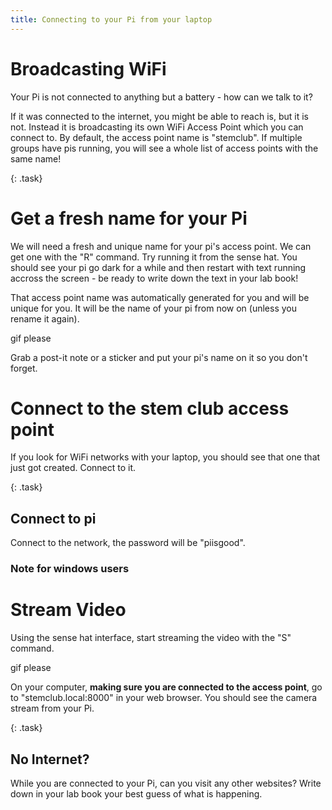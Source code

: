 ```yaml
---
title: Connecting to your Pi from your laptop
---
```


# Broadcasting WiFi

Your Pi is not connected to anything but a battery - how can we talk to it?

If it was connected to the internet, you might be able to reach is, but it is not.  Instead it is broadcasting its own WiFi Access Point which you can connect to.  By default, the access point name is "stemclub".  If multiple groups have pis running, you will see a whole list of access points with the same name!

{: .task}
# Get a fresh name for your Pi
We will need a fresh and unique name for your pi's access point.  We can get one with the "R" command.  Try running it from the sense hat.  You should see your pi go dark for a while and then restart with text running accross the screen - be ready to write down the text in your lab book!

That access point name was automatically generated for you and will be unique for you.  It will be the name of your pi from now on (unless you rename it again).

gif please

Grab a post-it note or a sticker and put your pi's name on it so you don't forget.

# Connect to the stem club access point

If you look for WiFi networks with your laptop, you should see that one that just got created.  Connect to it.

{: .task}
## Connect to pi
Connect to the network, the password will be "piisgood".

### Note for windows users

# Stream Video

Using the sense hat interface, start streaming the video with the "S" command.

gif please

On your computer, **making sure you are connected to the access point**, go to "stemclub.local:8000" in your web browser.  You should see the camera stream from your Pi.

{: .task}
## No Internet?
While you are connected to your Pi, can you visit any other websites?  Write down in your lab book your best guess of what is happening.
